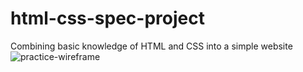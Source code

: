 # html-css-spec-project
Combining basic knowledge of HTML and CSS into a simple website
![practice-wireframe](https://user-images.githubusercontent.com/103608282/169637796-439c5b72-dff8-400d-a5dd-c4e89f0b0ee2.png)
